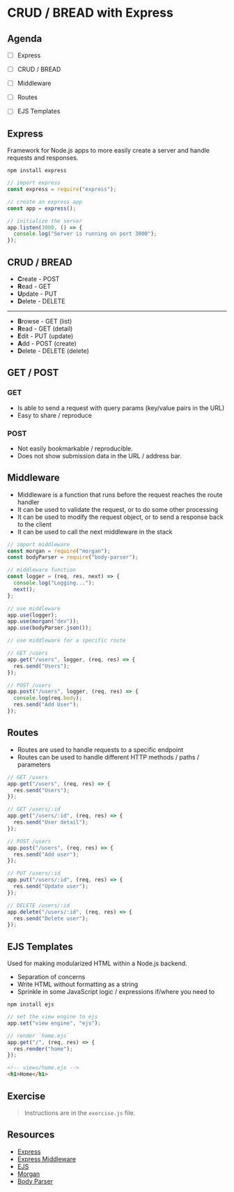 # CRUD / BREAD with Express

## Agenda

- [ ] Express

- [ ] CRUD / BREAD

- [ ] Middleware

- [ ] Routes

- [ ] EJS Templates

## Express

Framework for Node.js apps to more easily create a server and handle requests and responses.

```
npm install express
```

```js
// import express
const express = require("express");

// create an express app
const app = express();

// initialize the server
app.listen(3000, () => {
  console.log("Server is running on port 3000");
});
```

## CRUD / BREAD

- **C**reate - POST
- **R**ead - GET
- **U**pdate - PUT
- **D**elete - DELETE

---

- **B**rowse - GET (list)
- **R**ead - GET (detail)
- **E**dit - PUT (update)
- **A**dd - POST (create)
- **D**elete - DELETE (delete)

## GET / POST

### GET

- Is able to send a request with query params (key/value pairs in the URL)
- Easy to share / reproduce

### POST

- Not easily bookmarkable / reproducible.
- Does not show submission data in the URL / address bar.

## Middleware

- Middleware is a function that runs before the request reaches the route handler
- It can be used to validate the request, or to do some other processing
- It can be used to modify the request object, or to send a response back to the client
- It can be used to call the next middleware in the stack

```js
// import middleware
const morgan = require("morgan");
const bodyParser = require("body-parser");

// middleware function
const logger = (req, res, next) => {
  console.log("Logging...");
  next();
};

// use middleware
app.use(logger);
app.use(morgan("dev"));
app.use(bodyParser.json());

// use middleware for a specific route

// GET /users
app.get("/users", logger, (req, res) => {
  res.send("Users");
});

// POST /users
app.post("/users", logger, (req, res) => {
  console.log(req.body);
  res.send("Add User");
});
```

## Routes

- Routes are used to handle requests to a specific endpoint
- Routes can be used to handle different HTTP methods / paths / parameters

```js
// GET /users
app.get("/users", (req, res) => {
  res.send("Users");
});

// GET /users/:id
app.get("/users/:id", (req, res) => {
  res.send("User detail");
});

// POST /users
app.post("/users", (req, res) => {
  res.send("Add user");
});

// PUT /users/:id
app.put("/users/:id", (req, res) => {
  res.send("Update user");
});

// DELETE /users/:id
app.delete("/users/:id", (req, res) => {
  res.send("Delete user");
});
```

## EJS Templates

Used for making modularized HTML within a Node.js backend.

- Separation of concerns
- Write HTML without formatting as a string
- Sprinkle in some JavaScript logic / expressions if/where you need to

```
npm install ejs
```

```js
// set the view engine to ejs
app.set("view engine", "ejs");
```

```js
// render `home.ejs`
app.get("/", (req, res) => {
  res.render("home");
});
```

```html
<!-- views/home.ejs -->
<h1>Home</h1>
```

## Exercise

> Instructions are in the `exercise.js` file.

## Resources

- [Express](https://expressjs.com/)
- [Express Middleware](https://expressjs.com/en/guide/using-middleware.html)
- [EJS](https://ejs.co/)
- [Morgan](https://expressjs.com/en/resources/middleware/morgan.html)
- [Body Parser](https://www.npmjs.com/package/body-parser)